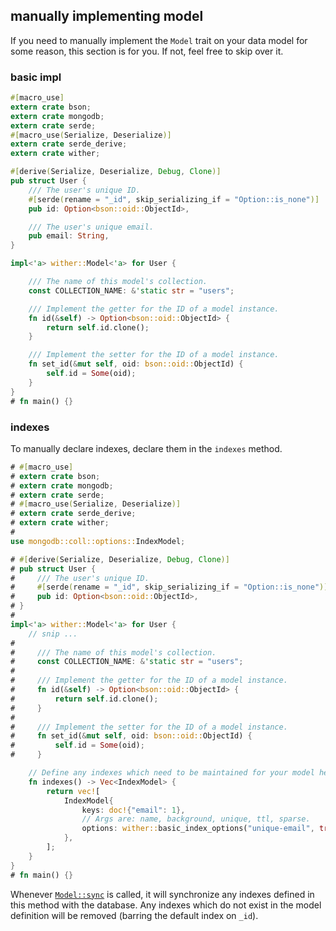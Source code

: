 ## manually implementing model
If you need to manually implement the `Model` trait on your data model for some reason, this
section is for you. If not, feel free to skip over it.

### basic impl
```rust
#[macro_use]
extern crate bson;
extern crate mongodb;
extern crate serde;
#[macro_use(Serialize, Deserialize)]
extern crate serde_derive;
extern crate wither;

#[derive(Serialize, Deserialize, Debug, Clone)]
pub struct User {
    /// The user's unique ID.
    #[serde(rename = "_id", skip_serializing_if = "Option::is_none")]
    pub id: Option<bson::oid::ObjectId>,

    /// The user's unique email.
    pub email: String,
}

impl<'a> wither::Model<'a> for User {

    /// The name of this model's collection.
    const COLLECTION_NAME: &'static str = "users";

    /// Implement the getter for the ID of a model instance.
    fn id(&self) -> Option<bson::oid::ObjectId> {
        return self.id.clone();
    }

    /// Implement the setter for the ID of a model instance.
    fn set_id(&mut self, oid: bson::oid::ObjectId) {
        self.id = Some(oid);
    }
}
# fn main() {}
```

### indexes
To manually declare indexes, declare them in the `indexes` method.

```rust
# #[macro_use]
# extern crate bson;
# extern crate mongodb;
# extern crate serde;
# #[macro_use(Serialize, Deserialize)]
# extern crate serde_derive;
# extern crate wither;
#
use mongodb::coll::options::IndexModel;

# #[derive(Serialize, Deserialize, Debug, Clone)]
# pub struct User {
#     /// The user's unique ID.
#     #[serde(rename = "_id", skip_serializing_if = "Option::is_none")]
#     pub id: Option<bson::oid::ObjectId>,
# }
#
impl<'a> wither::Model<'a> for User {
    // snip ...
#
#     /// The name of this model's collection.
#     const COLLECTION_NAME: &'static str = "users";
#
#     /// Implement the getter for the ID of a model instance.
#     fn id(&self) -> Option<bson::oid::ObjectId> {
#         return self.id.clone();
#     }
#
#     /// Implement the setter for the ID of a model instance.
#     fn set_id(&mut self, oid: bson::oid::ObjectId) {
#         self.id = Some(oid);
#     }

    // Define any indexes which need to be maintained for your model here.
    fn indexes() -> Vec<IndexModel> {
        return vec![
            IndexModel{
                keys: doc!{"email": 1},
                // Args are: name, background, unique, ttl, sparse.
                options: wither::basic_index_options("unique-email", true, Some(true), None, None),
            },
        ];
    }
}
# fn main() {}
```

Whenever [`Model::sync`](./trait.Model.html#method.sync) is called, it will synchronize any
indexes defined in this method with the database. Any indexes which do not exist in the model
definition will be removed (barring the default index on `_id`).
